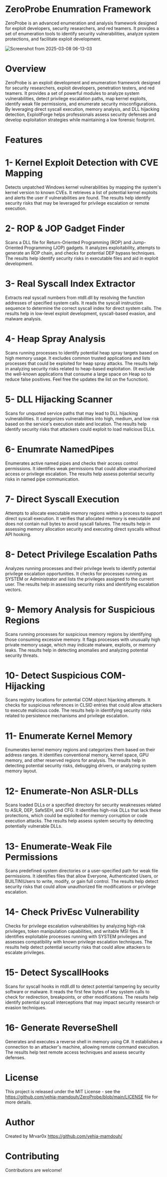 # ZeroProbe Enumration Framework
ZeroProbe is an advanced enumeration and analysis framework designed for exploit developers, security researchers, and red teamers. It provides a set of enumeration tools to identify security vulnerabilities, analyze system protections, and facilitate exploit development.

![Screenshot from 2025-03-08 06-13-03](https://github.com/user-attachments/assets/741717f5-1354-46be-8a4d-1b0d272aaa38)

# Overview
ZeroProbe is an exploit development and enumeration framework designed for security researchers, exploit developers, penetration testers, and red teamers. It provides a set of powerful modules to analyze system vulnerabilities, detect privilege escalation paths, map kernel exploits, identify weak file permissions, and enumerate security misconfigurations. By leveraging direct syscall execution, memory analysis, and DLL hijacking detection, ExploitForge helps professionals assess security defenses and develop exploitation strategies while maintaining a low forensic footprint.

# Features

# 1- Kernel Exploit Detection with CVE Mapping

Detects unpatched Windows kernel vulnerabilities by mapping the system's kernel version to known CVEs. It retrieves a list of potential kernel exploits and alerts the user if vulnerabilities are found. The results help identify security risks that may be leveraged for privilege escalation or remote execution.

# 2- ROP & JOP Gadget Finder

Scans a DLL file for Return-Oriented Programming (ROP) and Jump-Oriented Programming (JOP) gadgets. It analyzes exploitability, attempts to generate an ROP chain, and checks for potential DEP bypass techniques. The results help identify security risks in executable files and aid in exploit development.

# 3- Real Syscall Index Extractor

Extracts real syscall numbers from ntdll.dll by resolving the function addresses of specified system calls. It reads the syscall instruction sequence to determine the correct syscall index for direct system calls. The results help in low-level exploit development, syscall-based evasion, and malware analysis.

# 4- Heap Spray Analysis

Scans running processes to identify potential heap spray targets based on high memory usage. It excludes common trusted applications and lists processes that could be exploited for heap spray attacks. The results help in analyzing security risks related to heap-based exploitation. (It exclude the well-known applications that consume a large space on Heap so to reduce false positives. Feel free the updates the list on the fucnction).

# 5- DLL Hijacking Scanner

Scans for unquoted service paths that may lead to DLL hijacking vulnerabilities. It categorizes vulnerabilities into high, medium, and low risk based on the service's execution state and location. The results help identify security risks that attackers could exploit to load malicious DLLs.

# 6- Enumrate NamedPipes

Enumerates active named pipes and checks their access control permissions. It identifies weak permissions that could allow unauthorized access or privilege escalation.
The results help assess potential security risks in named pipe communication.

# 7- Direct Syscall Execution

Attempts to allocate executable memory regions within a process to support direct syscall execution. It verifies that allocated memory is executable and does not contain null bytes to avoid syscall failures. The results help in assessing memory allocation security and executing direct syscalls without API hooking.

# 8- Detect Privilege Escalation Paths

Analyzes running processes and their privilege levels to identify potential privilege escalation opportunities. It checks for processes running as SYSTEM or Administrator and lists the privileges assigned to the current user. The results help in assessing security risks and identifying escalation vectors.

# 9- Memory Analysis for Suspicious Regions

Scans running processes for suspicious memory regions by identifying those consuming excessive memory. It flags processes with unusually high private memory usage, which may indicate malware, exploits, or memory leaks. The results help in detecting anomalies and analyzing potential security threats.

# 10- Detect Suspicious COM-Hijacking

Scans registry locations for potential COM object hijacking attempts. It checks for suspicious references in CLSID entries that could allow attackers to execute malicious code. The results help in identifying security risks related to persistence mechanisms and privilege escalation.

# 11- Enumerate Kernel Memory

Enumerates kernel memory regions and categorizes them based on their address ranges. It identifies conventional memory, kernel space, GPU memory, and other reserved regions for analysis. The results help in detecting potential security risks, debugging drivers, or analyzing system memory layout.

# 12- Enumerate-Non ASLR-DLLs

Scans loaded DLLs or a specified directory for security weaknesses related to ASLR, DEP, SafeSEH, and CFG. It identifies high-risk DLLs that lack these protections, which could be exploited for memory corruption or code execution attacks. The results help assess system security by detecting potentially vulnerable DLLs.

# 13- Enumerate-Weak File Permissions

Scans predefined system directories or a user-specified path for weak file permissions. It identifies files that allow Everyone, Authenticated Users, or BUILTIN\Users to write, modify, or gain full control. The results help detect security risks that could allow unauthorized file modifications or privilege escalation.

# 14- Check PrivEsc Vulnerability

Checks for privilege escalation vulnerabilities by analyzing high-risk privileges, token manipulation capabilities, and writable MSI files. It identifies exploitable processes running with SYSTEM privileges and assesses compatibility with known privilege escalation techniques. The results help detect potential security risks that could allow attackers to escalate privileges.

# 15- Detect SyscallHooks

Scans for syscall hooks in ntdll.dll to detect potential tampering by security software or malware. It reads the first few bytes of key system calls to check for redirection, breakpoints, or other modifications. The results help identify potential syscall interceptions that may impact security research or evasion techniques.

# 16- Generate ReverseShell

Generates and executes a reverse shell in memory using C#. It establishes a connection to an attacker's machine, allowing remote command execution. The results help test remote access techniques and assess security defenses.

# License
This project is released under the MIT License - see the https://github.com/yehia-mamdouh/ZeroProbe/blob/main/LICENSE file for more details.

# Author 

Created by Mrvar0x https://github.com/yehia-mamdouh/

# Contributing

Contributions are welcome!
